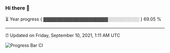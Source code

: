 ### Hi there 👋

⏳ Year progress { ▓▓▓▓▓▓▓▓▓▓▓▓▓▓▓▓▓▓▓▓░░░░░░░░░░ } 69.05 %

---

⏰ Updated on Friday, September 10, 2021, 1:11 AM UTC

![Progress Bar CI](https://github.com/arthurbuhl/arthurbuhl/workflows/Progress%20Bar%20CI/badge.svg)
